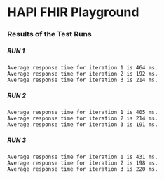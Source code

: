 # HAPI FHIR Playground

### Results of the Test Runs

##### RUN 1
```
Average response time for iteration 1 is 464 ms.
Average response time for iteration 2 is 192 ms.
Average response time for iteration 3 is 214 ms.
```

##### RUN 2
```
Average response time for iteration 1 is 405 ms.
Average response time for iteration 2 is 214 ms.
Average response time for iteration 3 is 191 ms.
```

##### RUN 3
```
Average response time for iteration 1 is 431 ms.
Average response time for iteration 2 is 198 ms.
Average response time for iteration 3 is 220 ms.
```
